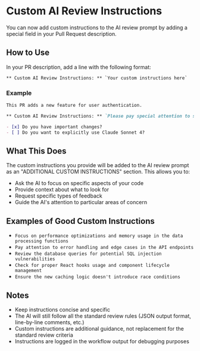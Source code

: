 # Custom AI Review Instructions

You can now add custom instructions to the AI review prompt by adding a special field in your Pull Request description.

## How to Use

In your PR description, add a line with the following format:

```
** Custom AI Review Instructions: ** `Your custom instructions here`
```

### Example

```markdown
This PR adds a new feature for user authentication.

** Custom AI Review Instructions: ** `Please pay special attention to security vulnerabilities in authentication logic and ensure proper input validation.`

- [x] Do you have important changes?
- [ ] Do you want to explicitly use Claude Sonnet 4?
```

## What This Does

The custom instructions you provide will be added to the AI review prompt as an "ADDITIONAL CUSTOM INSTRUCTIONS" section. This allows you to:

- Ask the AI to focus on specific aspects of your code
- Provide context about what to look for
- Request specific types of feedback
- Guide the AI's attention to particular areas of concern

## Examples of Good Custom Instructions

- `Focus on performance optimizations and memory usage in the data processing functions`
- `Pay attention to error handling and edge cases in the API endpoints`
- `Review the database queries for potential SQL injection vulnerabilities`
- `Check for proper React hooks usage and component lifecycle management`
- `Ensure the new caching logic doesn't introduce race conditions`

## Notes

- Keep instructions concise and specific
- The AI will still follow all the standard review rules (JSON output format, line-by-line comments, etc.)
- Custom instructions are additional guidance, not replacement for the standard review criteria
- Instructions are logged in the workflow output for debugging purposes
